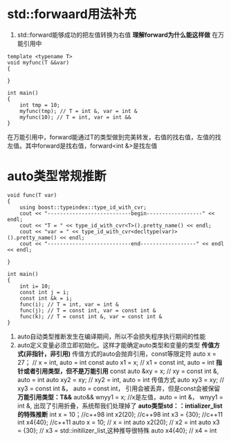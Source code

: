 # std::forwaard用法补充
1. std::forward能够成功的把左值转换为右值
**理解forward为什么能这样做**
在万能引用中
```
template <typename T>
void myfunc(T &&var)
{

}

int main()
{
	int tmp = 10;
	myfunc(tmp); // T = int &, var = int &
	myfunc(10); // T = int, var = int &&
}
```
在万能引用中，forward能通过T的类型做到完美转发，右值的找右值，左值的找左值。其中forward<int>是找右值，forward<int &>是找左值

# auto类型常规推断
```
void func(T var)
{
	using boost::typeindex::type_id_with_cvr;
	cout << "---------------------------begin------------------" << endl;
	cout << "T = " << type_id_with_cvr<T>().pretty_name() << endl;
	cout << "var = " << type_id_with_cvr<decltype(var)>().pretty_name() << endl;
	cout << "---------------------------end------------------" << endl << endl;

}

int main()
{
	int i= 10;
	const int j = i;
	const int &k = i;
	func(i); // T = int, var = int &
	func(j); // T = const int, var = const int &
	func(k); // T = const int &, var = const int &
}
```
1. auto自动类型推断发生在编译期间，所以不会损失程序执行期间的性能
2. auto定义变量必须立即初始化。这样才能确定auto类型和变量的类型
**传值方式(非指针，非引用)**
传值方式的auto会抛弃引用，const等限定符
auto x = 27； // x = int, auto = int
const auto x1 = x; // x1 = const int, auto = int
**指针或者引用类型，但不是万能引用**
const auto &xy = x; // xy = const int &, auto = int
auto xy2 = xy; // xy2 = int, auto = int  传值方式
auto xy3 = xy; // xy3 = const int &， auto = const int， 引用会被丢弃，但是const会被保留
**万能引用类型：T&&**
auto&& wnyy1 = x; //x是左值，auto = int &， wnyy1 = int &, 出现了引用折叠，系统帮我们处理掉了
**auto类型std：：intializer_list的特殊推断**
int x = 10；//c++98
int x2(20); //c++98
int x3 = {30}; //c++11
int x4{40}; //c++11
auto x = 10; // x = int
auto x2(20); // x2 = int
auto x3 = {30}; // x3 = std::initilizer_list<int>,这种推导很特殊
auto x4{40}; // x4 = int
